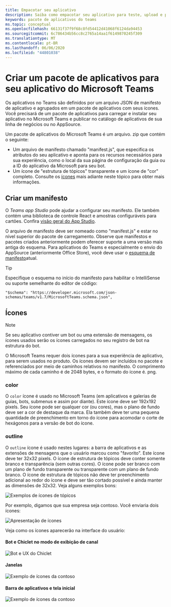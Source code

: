 ```yaml
---
title: Empacotar seu aplicativo
description: Saiba como empacotar seu aplicativo para teste, upload e publicação no Microsoft Teams
keywords: pacote de aplicativos do teams
ms.topic: conceptual
ms.openlocfilehash: 66131f37f9f68c8fd54412d41068f6124da94453
ms.sourcegitcommit: 6c786434b56cc8c2765a14aa1f6149870245f309
ms.translationtype: MT
ms.contentlocale: pt-BR
ms.lasthandoff: 06/06/2020
ms.locfileid: "44801038"
---
```

# <a name="create-an-app-package-for-your-microsoft-teams-app"></a>Criar um pacote de aplicativos para seu aplicativo do Microsoft Teams

Os aplicativos no Teams são definidos por um arquivo JSON de manifesto de aplicativo e agrupados em um pacote de aplicativos com seus ícones. Você precisará de um pacote de aplicativos para carregar e instalar seu aplicativo no Microsoft Teams e publicar no catálogo de aplicativos de sua linha de negócios ou no AppSource.

Um pacote de aplicativos do Microsoft Teams é um arquivo. zip que contém o seguinte:

* Um arquivo de manifesto chamado "manifest.js", que especifica os atributos do seu aplicativo e aponta para os recursos necessários para sua experiência, como o local da sua página de configuração da guia ou a ID do aplicativo da Microsoft para seu bot.
* Um ícone de "estrutura de tópicos" transparente e um ícone de "cor" completo. Consulte os [ícones](#icons) mais adiante neste tópico para obter mais informações.

## <a name="creating-a-manifest"></a>Criar um manifesto

O *Teams app Studio* pode ajudar a configurar seu manifesto. Ele também contém uma biblioteca de controle React e amostras configuráveis para cartões. Confira [visão geral do App Studio](~/concepts/build-and-test/app-studio-overview.md).

O arquivo de manifesto deve ser nomeado como "manifest.js" e estar no nível superior do pacote de carregamento. Observe que manifestos e pacotes criados anteriormente podem oferecer suporte a uma versão mais antiga do esquema. Para aplicativos do Teams e especialmente o envio do AppSource (anteriormente Office Store), você deve usar o [esquema de manifesto](~/resources/schema/manifest-schema.md)atual.

> [!TIP]
> Especifique o esquema no início do manifesto para habilitar o IntelliSense ou suporte semelhante do editor de código:
>
> `"$schema": "https://developer.microsoft.com/json-schemas/teams/v1.7/MicrosoftTeams.schema.json",`

## <a name="icons"></a>Ícones

> [!Note]
> Se seu aplicativo contiver um bot ou uma extensão de mensagens, os ícones usados serão os ícones carregados no seu registro de bot na estrutura do bot.

O Microsoft Teams requer dois ícones para a sua experiência de aplicativo, para serem usados no produto. Os ícones devem ser incluídos no pacote e referenciados por meio de caminhos relativos no manifesto. O comprimento máximo de cada caminho é de 2048 bytes, e o formato do ícone é. png.

### <a name="color"></a>color

O `color` ícone é usado no Microsoft Teams (em aplicativos e galerias de guias, bots, submenus e assim por diante). Este ícone deve ser 192x192 pixels. Seu ícone pode ser qualquer cor (ou cores), mas o plano de fundo deve ser a cor de destaque da marca. Ela também deve ter uma pequena quantidade de preenchimento em torno do ícone para acomodar o corte de hexágonos para a versão de bot do ícone.

### <a name="outline"></a>outline

O `outline` ícone é usado nestes lugares: a barra de aplicativos e as extensões de mensagens que o usuário marcou como "favorito". Este ícone deve ter 32x32 pixels. O ícone de estrutura de tópicos deve conter somente branco e transparência (sem outras cores). O ícone pode ser branco com um plano de fundo transparente ou transparente com um plano de fundo branco. O ícone de estrutura de tópicos não deve ter preenchimento adicional ao redor do ícone e deve ser tão cortado possível e ainda manter as dimensões de 32x32. Veja alguns exemplos bons:

![Exemplos de ícones de tópicos](~/assets/images/icons/sample20x20s.png)

Por exemplo, digamos que sua empresa seja contoso. Você enviaria dois ícones:

![Apresentação de ícones](~/assets/images/framework/framework_submit_icon.png)

Veja como os ícones aparecerão na interface do usuário:

#### <a name="bot-and-chiclet-in-channel-view"></a>Bot e Chiclet no modo de exibição de canal

![Bot e UX do Chiclet](~/assets/images/icons/botandchiclet.png)

#### <a name="flyout"></a>Janelas

![Exemplo de ícones da contoso](~/assets/images/icons/flyout.png)

#### <a name="app-bar-and-home-screen"></a>Barra de aplicativos e tela inicial

![Exemplo de ícones da contoso](~/assets/images/icons/appbarhomescreen.png)
